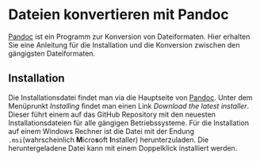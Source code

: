 # Dateien konvertieren mit Pandoc

[Pandoc](https://pandoc.org/) 
ist ein Programm zur Konversion von Dateiformaten. Hier erhalten
Sie eine Anleitung für die Installation und die Konversion zwischen den
gängigsten Dateiformaten.

## Installation

Die Installationsdatei findet man via die Hauptseite von
[Pandoc](https://pandoc.org/).
Unter dem Menüprunkt *Installing* findet man einen Link *Download the
latest installer*. Dieser führt einem auf das GitHub Repository mit den
neuesten Installationsdateien für alle gängigen Betriebssysteme. Für die
Installation auf einem Windows Rechner ist die Datei mit der Endung
`.msi`(wahrscheinlich **M**icro**s**oft **I**nstaller) herunterzuladen.
Die heruntergeladene Datei kann mit einem Doppelklick installiert werden.